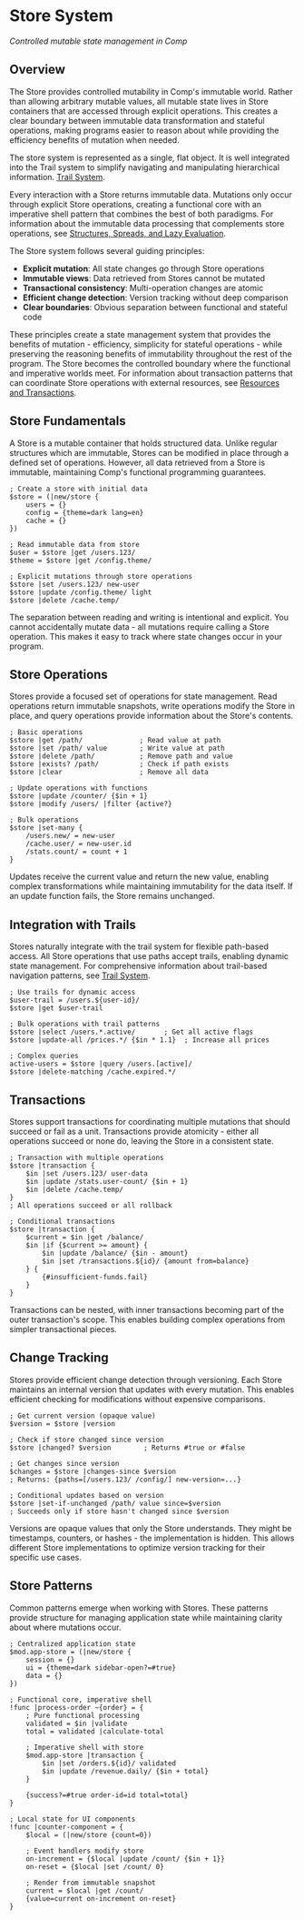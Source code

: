 # Store System

*Controlled mutable state management in Comp*

## Overview

The Store provides controlled mutability in Comp's immutable world. Rather than
allowing arbitrary mutable values, all mutable state lives in Store containers
that are accessed through explicit operations. This creates a clear boundary
between immutable data transformation and stateful operations, making programs
easier to reason about while providing the efficiency benefits of mutation when
needed.

The store system is represented as a single, flat object. It is well integrated
into the Trail system to simplify navigating and manipulating hierarchical
information. [Trail System](trail.md).

Every interaction with a Store returns immutable data. Mutations only occur
through explicit Store operations, creating a functional core with an imperative
shell pattern that combines the best of both paradigms. For information about
the immutable data processing that complements store operations, see
[Structures, Spreads, and Lazy Evaluation](structure.md).

The Store system follows several guiding principles:

- **Explicit mutation**: All state changes go through Store operations
- **Immutable views**: Data retrieved from Stores cannot be mutated
- **Transactional consistency**: Multi-operation changes are atomic
- **Efficient change detection**: Version tracking without deep comparison
- **Clear boundaries**: Obvious separation between functional and stateful code

These principles create a state management system that provides the benefits of
mutation - efficiency, simplicity for stateful operations - while preserving the
reasoning benefits of immutability throughout the rest of the program. The Store
becomes the controlled boundary where the functional and imperative worlds meet.
For information about transaction patterns that can coordinate Store operations
with external resources, see [Resources and Transactions](resource.md).

## Store Fundamentals

A Store is a mutable container that holds structured data. Unlike regular
structures which are immutable, Stores can be modified in place through a
defined set of operations. However, all data retrieved from a Store is
immutable, maintaining Comp's functional programming guarantees.

```comp
; Create a store with initial data
$store = (|new/store {
    users = {}
    config = {theme=dark lang=en}
    cache = {}
})

; Read immutable data from store
$user = $store |get /users.123/
$theme = $store |get /config.theme/

; Explicit mutations through store operations
$store |set /users.123/ new-user
$store |update /config.theme/ light
$store |delete /cache.temp/
```

The separation between reading and writing is intentional and explicit. You
cannot accidentally mutate data - all mutations require calling a Store
operation. This makes it easy to track where state changes occur in your
program.

## Store Operations

Stores provide a focused set of operations for state management. Read operations
return immutable snapshots, write operations modify the Store in place, and
query operations provide information about the Store's contents.

```comp
; Basic operations
$store |get /path/              ; Read value at path
$store |set /path/ value        ; Write value at path
$store |delete /path/           ; Remove path and value
$store |exists? /path/          ; Check if path exists
$store |clear                   ; Remove all data

; Update operations with functions
$store |update /counter/ {$in + 1}
$store |modify /users/ |filter {active?}

; Bulk operations
$store |set-many {
    /users.new/ = new-user
    /cache.user/ = new-user.id
    /stats.count/ = count + 1
}
```

Updates receive the current value and return the new value, enabling complex
transformations while maintaining immutability for the data itself. If an update
function fails, the Store remains unchanged.

## Integration with Trails

Stores naturally integrate with the trail system for flexible path-based access.
All Store operations that use paths accept trails, enabling dynamic state
management. For comprehensive information about trail-based navigation patterns,
see [Trail System](trail.md).

```comp
; Use trails for dynamic access
$user-trail = /users.${user-id}/
$store |get $user-trail

; Bulk operations with trail patterns
$store |select /users.*.active/       ; Get all active flags
$store |update-all /prices.*/ {$in * 1.1}  ; Increase all prices

; Complex queries
active-users = $store |query /users.[active]/
$store |delete-matching /cache.expired.*/
```

## Transactions

Stores support transactions for coordinating multiple mutations that should
succeed or fail as a unit. Transactions provide atomicity - either all
operations succeed or none do, leaving the Store in a consistent state.

```comp
; Transaction with multiple operations
$store |transaction {
    $in |set /users.123/ user-data
    $in |update /stats.user-count/ {$in + 1}
    $in |delete /cache.temp/
}
; All operations succeed or all rollback

; Conditional transactions
$store |transaction {
    $current = $in |get /balance/
    $in |if {$current >= amount} {
        $in |update /balance/ {$in - amount}
        $in |set /transactions.${id}/ {amount from=balance}
    } {
        {#insufficient-funds.fail}
    }
}
```

Transactions can be nested, with inner transactions becoming part of the outer
transaction's scope. This enables building complex operations from simpler
transactional pieces.

## Change Tracking

Stores provide efficient change detection through versioning. Each Store
maintains an internal version that updates with every mutation. This enables
efficient checking for modifications without expensive comparisons.

```comp
; Get current version (opaque value)
$version = $store |version

; Check if store changed since version
$store |changed? $version        ; Returns #true or #false

; Get changes since version
$changes = $store |changes-since $version
; Returns: {paths=[/users.123/ /config/] new-version=...}

; Conditional updates based on version
$store |set-if-unchanged /path/ value since=$version
; Succeeds only if store hasn't changed since $version
```

Versions are opaque values that only the Store understands. They might be
timestamps, counters, or hashes - the implementation is hidden. This allows
different Store implementations to optimize version tracking for their specific
use cases.

## Store Patterns

Common patterns emerge when working with Stores. These patterns provide
structure for managing application state while maintaining clarity about where
mutations occur.

```comp
; Centralized application state
$mod.app-store = (|new/store {
    session = {}
    ui = {theme=dark sidebar-open?=#true}
    data = {}
})

; Functional core, imperative shell
!func |process-order ~{order} = {
    ; Pure functional processing
    validated = $in |validate
    total = validated |calculate-total
    
    ; Imperative shell with store
    $mod.app-store |transaction {
        $in |set /orders.${id}/ validated
        $in |update /revenue.daily/ {$in + total}
    }
    
    {success?=#true order-id=id total=total}
}

; Local state for UI components
!func |counter-component = {
    $local = (|new/store {count=0})
    
    ; Event handlers modify store
    on-increment = {$local |update /count/ {$in + 1}}
    on-reset = {$local |set /count/ 0}
    
    ; Render from immutable snapshot
    current = $local |get /count/
    {value=current on-increment on-reset}
}
```
